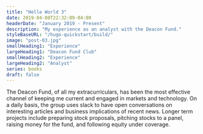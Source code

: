 ```yaml
---
title: "Hello World 3"
date: 2019-04-08T22:32:09-04:00
headerDate: "January 2019 - Present"
description: "My experience as an analyst with the Deacon Fund."
styleBaseURL: "/hugo-quickstart/build/"
image: "post-03.jpg"
smallHeading1: "Experience"
largeHeading1: "Deacon Fund Club"
smallHeading2: "Experience"
largeHeading2: "Analyst"
series: books
draft: false
---
```

The Deacon Fund, of all my extracurriculars, has been the most effective channel of keeping me current and engaged in markets and technology. On a daily basis, the group uses slack to have open conversations on interesting articles and business implications of recent news. Longer term projects include preparing stock proposals, pitching stocks to a panel, raising money for the fund, and following equity under coverage.
